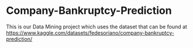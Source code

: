 # Company-Bankruptcy-Prediction

This is our Data Mining project which uses the dataset that can be found at https://www.kaggle.com/datasets/fedesoriano/company-bankruptcy-prediction/
